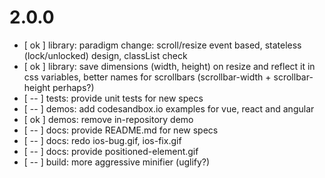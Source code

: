 # 2.0.0

* [ ok ] library: paradigm change: scroll/resize event based, stateless (lock/unlocked) design, classList check
* [ ok ] library: save dimensions (width, height) on resize and reflect it in css variables, better names for scrollbars (scrollbar-width + scrollbar-height perhaps?)
* [ -- ] tests: provide unit tests for new specs
* [ -- ] demos: add codesandbox.io examples for vue, react and angular
* [ ok ] demos: remove in-repository demo
* [ -- ] docs: provide README.md for new specs
* [ -- ] docs: redo ios-bug.gif, ios-fix.gif
* [ -- ] docs: provide positioned-element.gif
* [ -- ] build: more aggressive minifier (uglify?)
